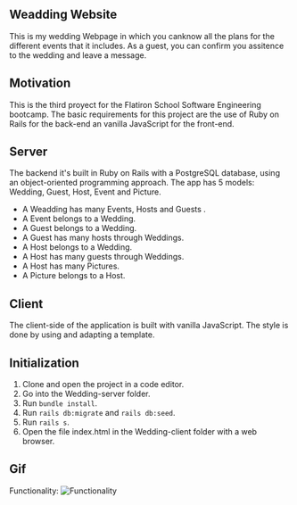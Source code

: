 ## Weadding Website
This is my wedding Webpage in which you canknow all the plans for the different events that it includes. As a guest, you can confirm you assitence to the wedding and leave a message.

## Motivation
This is the third proyect for the Flatiron School Software Engineering bootcamp. The basic requirements for this project are the use of Ruby on Rails for the back-end an vanilla JavaScript for the front-end.

## Server
The backend it's built in Ruby on Rails with a PostgreSQL database, using an object-oriented programming approach. The app has 5 models: Wedding, Guest, Host, Event and Picture.

- A Weadding has many Events, Hosts and Guests .
- A Event belongs to a Wedding.
- A Guest belongs to a Wedding.
- A Guest has many hosts through Weddings.
- A Host belongs to a Wedding.
- A Host has many guests through Weddings.
- A Host has many Pictures.
- A Picture belongs to a Host.

## Client
The client-side of the application is built with vanilla JavaScript. The style is done by using and adapting a template.

## Initialization
1. Clone and open the project in a code editor.
2. Go into the Wedding-server folder.
3. Run `bundle install`.
4. Run `rails db:migrate` and `rails db:seed`.
5. Run `rails s`.
6. Open the file index.html in the Wedding-client folder with a web browser.

## Gif

Functionality:
![Functionality](https://github.com/DarkScarbo/Mod-4-Project---Weather-App/blob/master/frontend/public/Weather-App.gif)
